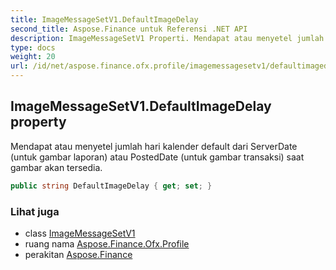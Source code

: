 ```yaml
---
title: ImageMessageSetV1.DefaultImageDelay
second_title: Aspose.Finance untuk Referensi .NET API
description: ImageMessageSetV1 Properti. Mendapat atau menyetel jumlah hari kalender default dari ServerDate untuk gambar laporan atau PostedDate untuk gambar transaksi saat gambar akan tersedia.
type: docs
weight: 20
url: /id/net/aspose.finance.ofx.profile/imagemessagesetv1/defaultimagedelay/
---
```

## ImageMessageSetV1.DefaultImageDelay property

Mendapat atau menyetel jumlah hari kalender default dari ServerDate (untuk gambar laporan) atau PostedDate (untuk gambar transaksi) saat gambar akan tersedia.

```csharp
public string DefaultImageDelay { get; set; }
```

### Lihat juga

* class [ImageMessageSetV1](../)
* ruang nama [Aspose.Finance.Ofx.Profile](../../imagemessagesetv1/)
* perakitan [Aspose.Finance](../../../)


